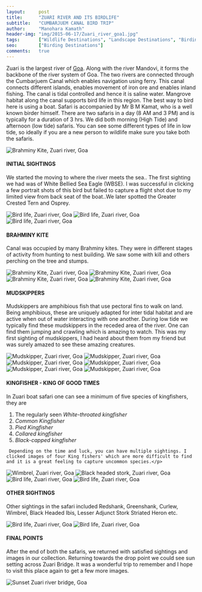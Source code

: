 ```yaml
---
layout:     post
title:      "ZUARI RIVER AND ITS BIRDLIFE"
subtitle:   "CUMBARJUEM CANAL BIRD TRIP"
author:     "Manohara Kamath"
header-img: "img/2015-06-17/Zuari_river_goa1.jpg"
tags:       ["Wildlife Destinations", "Landscape Destinations", "Birding Destinations", "Goa Wildlife"]
seo:		["Birding Destinations"]
comments:   true
---
```


<p>Zuari is the largest river of <a href="http://www.wilderhood.com/destination/Goa" target="_blank">Goa</a>. Along with the river Mandovi, it forms the backbone of the river system of Goa. The two rivers are connected through the Cumbarjuem Canal which enables navigation using ferry. This canal connects different islands, enables movement of iron ore and enables inland fishing. The canal is tidal controlled and hence it is saline water. Mangrove habitat along the canal supports bird life in this region. The best way to bird here is using a boat. Safari is accompanied by Mr B M Kamat, who is a well known birder himself. There are two safaris in a day (8 AM and 3 PM) and is typically for a duration of 3 hrs. We did both morning (High Tide) and afternoon (low tide) safaris. You can see some different types of life in low tide, so ideally if you are a new person to wildlife make sure you  take both the safaris.</p>

<img src="{{ site.baseurl}}/img/2015-06-17/Zuari_river_goa2.jpg" alt="Brahminy Kite, Zuari river, Goa">

<h4>INITIAL SIGHTINGS</h4>

<p>We started the moving to where the river meets the sea.. The first sighting we had was of White Bellied Sea Eagle (WBSE). I was successful in clicking a few portrait shots of this bird but failed to capture a flight shot due to my limited view from back seat of the boat..We later spotted the Greater Crested Tern and Osprey.</p>

<img src="{{ site.baseurl}}/img/2015-06-17/Zuari_river_goa3.jpg" alt="Bird life, Zuari river, Goa">
<img src="{{ site.baseurl}}/img/2015-06-17/Zuari_river_goa4.jpg" alt="Bird life, Zuari river, Goa">
<img src="{{ site.baseurl}}/img/2015-06-17/Zuari_river_goa5.jpg" alt="Bird life, Zuari river, Goa">

<h4>BRAHMINY KITE</h4>

<p>Canal was occupied by many Brahminy kites. They were in different stages of activity from hunting to nest building. We saw some with kill and others perching on the tree and stumps.</p>

<img src="{{ site.baseurl}}/img/2015-06-17/Zuari_river_goa6.jpg" alt="Brahminy Kite, Zuari river, Goa">
<img src="{{ site.baseurl}}/img/2015-06-17/Zuari_river_goa7.jpg" alt="Brahminy Kite, Zuari river, Goa">
<img src="{{ site.baseurl}}/img/2015-06-17/Zuari_river_goa8.jpg" alt="Brahminy Kite, Zuari river, Goa">
<img src="{{ site.baseurl}}/img/2015-06-17/Zuari_river_goa9.jpg" alt="Brahminy Kite, Zuari river, Goa">

<h4>MUDSKIPPERS</h4>

<p>Mudskippers are amphibious fish that use pectoral fins to walk on land. Being amphibious, these are uniquely adapted for inter tidal habitat and are active when out of water interacting with one another. During low tide we typically find these mudskippers in the receded area of the river. One can find them jumping and crawling which is amazing to watch. This was my first sighting of mudskippers, I had heard about them from my friend but was surely amazed to see these amazing creatures.</p>

<img src="{{ site.baseurl}}/img/2015-06-17/Zuari_river_goa10.jpg" alt="Mudskipper, Zuari river, Goa">
<img src="{{ site.baseurl}}/img/2015-06-17/Zuari_river_goa11.jpg" alt="Mudskipper, Zuari river, Goa">
<img src="{{ site.baseurl}}/img/2015-06-17/Zuari_river_goa12.jpg" alt="Mudskipper, Zuari river, Goa">
<img src="{{ site.baseurl}}/img/2015-06-17/Zuari_river_goa13.jpg" alt="Mudskipper, Zuari river, Goa">
<img src="{{ site.baseurl}}/img/2015-06-17/Zuari_river_goa14.jpg" alt="Mudskipper, Zuari river, Goa">
<img src="{{ site.baseurl}}/img/2015-06-17/Zuari_river_goa15.jpg" alt="Mudskipper, Zuari river, Goa">

<h4>KINGFISHER - KING OF GOOD TIMES</h4>

<p>In Zuari boat safari one can see a minimum of five species of kingfishers, they are 
<ol> 
	<li>The regularly seen <em>White-throated kingfisher</em></li>
	<li><em>Common Kingfisher</em></li>
	<li><em>Pied Kingfisher</em></li>
	<li><em>Collared kingfisher</em></li>
	<li><em>Black-capped kingfisher</em></li>
</ol>
	 
	 Depending on the time and luck, you can have multiple sightings. I clicked images of four King fishers' which are more difficult to find and it is a great feeling to capture uncommon species.</p>

<img src="{{ site.baseurl}}/img/2015-06-17/Zuari_river_goa16.jpg" alt="Wimbrel, Zuari river, Goa">
<img src="{{ site.baseurl}}/img/2015-06-17/Zuari_river_goa17.jpg" alt="Black headed stork, Zuari river, Goa">
<img src="{{ site.baseurl}}/img/2015-06-17/Zuari_river_goa18.jpg" alt="Bird life, Zuari river, Goa">
<img src="{{ site.baseurl}}/img/2015-06-17/Zuari_river_goa19.jpg" alt="Bird life, Zuari river, Goa">

<h4>OTHER SIGHTINGS</h4>

<p>Other sightings in the safari included Redshank, Greenshank, Curlew, Wimbrel, Black Headed Ibis, Lesser Adjunct Stork Striated Heron etc.</p>

<img src="{{ site.baseurl}}/img/2015-06-17/Zuari_river_goa20.jpg" alt="Bird life, Zuari river, Goa">
<img src="{{ site.baseurl}}/img/2015-06-17/Zuari_river_goa21.jpg" alt="Bird life, Zuari river, Goa">

<h4>FINAL POINTS</h4>

<p>After the end of both the safaris, we returned with satisfied sightings and images in our collection. Returning towards the drop point we could see sun setting across Zuari Bridge. It was a wonderful trip to remember and I hope to visit this place again to get a few more images.</p>

<img src="{{ site.baseurl}}/img/2015-06-17/Zuari_river_goa22.jpg" alt="Sunset Zuari river bridge, Goa">